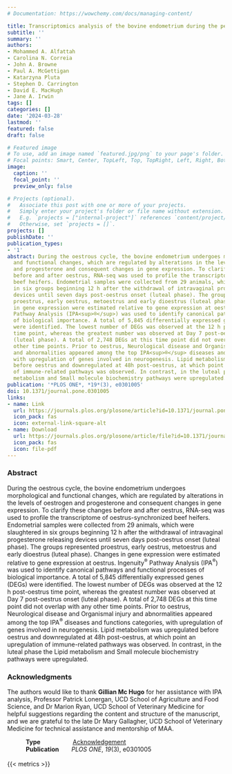 ```yaml
---
# Documentation: https://wowchemy.com/docs/managing-content/

title: Transcriptomics analysis of the bovine endometrium during the perioestrus period
subtitle: ''
summary: ''
authors:
- Mohammed A. Alfattah
- Carolina N. Correia
- John A. Browne
- Paul A. McGettigan
- Katarzyna Pluta
- Stephen D. Carrington
- David E. MacHugh
- Jane A. Irwin
tags: []
categories: []
date: '2024-03-28'
lastmod: ''
featured: false
draft: false

# Featured image
# To use, add an image named `featured.jpg/png` to your page's folder.
# Focal points: Smart, Center, TopLeft, Top, TopRight, Left, Right, BottomLeft, Bottom, BottomRight.
image:
  caption: ''
  focal_point: ''
  preview_only: false

# Projects (optional).
#   Associate this post with one or more of your projects.
#   Simply enter your project's folder or file name without extension.
#   E.g. `projects = ["internal-project"]` references `content/project/deep-learning/index.md`.
#   Otherwise, set `projects = []`.
projects: []
publishDate: ''
publication_types:
- '1'
abstract: During the oestrous cycle, the bovine endometrium undergoes morphological
  and functional changes, which are regulated by alterations in the levels of oestrogen
  and progesterone and consequent changes in gene expression. To clarify these changes
  before and after oestrus, RNA-seq was used to profile the transcriptome of oestrus-synchronized
  beef heifers. Endometrial samples were collected from 29 animals, which were slaughtered
  in six groups beginning 12 h after the withdrawal of intravaginal progesterone releasing
  devices until seven days post-oestrus onset (luteal phase). The groups represented
  proestrus, early oestrus, metoestrus and early dioestrus (luteal phase). Changes
  in gene expression were estimated relative to gene expression at oestrus. Ingenuity<sup>®</sup>
  Pathway Analysis (IPA<sup>®</sup>) was used to identify canonical pathways and functional processes
  of biological importance. A total of 5,845 differentially expressed genes (DEGs)
  were identified. The lowest number of DEGs was observed at the 12 h post-oestrus
  time point, whereas the greatest number was observed at Day 7 post-oestrus onset
  (luteal phase). A total of 2,748 DEGs at this time point did not overlap with any
  other time points. Prior to oestrus, Neurological disease and Organismal injury
  and abnormalities appeared among the top IPA<sup>®</sup> diseases and functions categories,
  with upregulation of genes involved in neurogenesis. Lipid metabolism was upregulated
  before oestrus and downregulated at 48h post-oestrus, at which point an upregulation
  of immune-related pathways was observed. In contrast, in the luteal phase the Lipid
  metabolism and Small molecule biochemistry pathways were upregulated.
publication: '*PLOS ONE*, *19*(3), e0301005'
doi: 10.1371/journal.pone.0301005
links:
- name: Link
  url: https://journals.plos.org/plosone/article?id=10.1371/journal.pone.0301005
  icon_pack: fas
  icon: external-link-square-alt
- name: Download
  url: https://journals.plos.org/plosone/article/file?id=10.1371/journal.pone.0301005&type=printable
  icon_pack: fas
  icon: file-pdf
---
```

### Abstract
During the oestrous cycle, the bovine endometrium undergoes morphological and functional changes, which are regulated by alterations in the levels of oestrogen and progesterone and consequent changes in gene expression. To clarify these changes before and after oestrus, RNA-seq was used to profile the transcriptome of oestrus-synchronized beef heifers. Endometrial samples were collected from 29 animals, which were slaughtered in six groups beginning 12 h after the withdrawal of intravaginal progesterone releasing devices until seven days post-oestrus onset (luteal phase). The groups represented proestrus, early oestrus, metoestrus and early dioestrus (luteal phase). Changes in gene expression were estimated relative to gene expression at oestrus. Ingenuity<sup>®</sup> Pathway Analysis (IPA<sup>®</sup>) was used to identify canonical pathways and functional processes of biological importance. A total of 5,845 differentially expressed genes (DEGs) were identified. The lowest number of DEGs was observed at the 12 h post-oestrus time point, whereas the greatest number was observed at Day 7 post-oestrus onset (luteal phase). A total of 2,748 DEGs at this time point did not overlap with any other time points. Prior to oestrus, Neurological disease and Organismal injury and abnormalities appeared among the top IPA<sup>®</sup> diseases and functions categories, with upregulation of genes involved in neurogenesis. Lipid metabolism was upregulated before oestrus and downregulated at 48h post-oestrus, at which point an upregulation of immune-related pathways was observed. In contrast, in the luteal phase the Lipid metabolism and Small molecule biochemistry pathways were upregulated.

### Acknowledgments
The authors would like to thank **Gillian Mc Hugo** for her assistance with IPA analysis, Professor Patrick Lonergan, UCD School of Agriculture and Food Science, and Dr Marion Ryan, UCD School of Veterinary Medicine for helpful suggestions regarding the content and structure of the manuscript, and we are grateful to the late Dr Mary Gallagher, UCD School of Veterinary Medicine for technical assistance and mentorship of MAA.

&emsp;&emsp;&ensp;&nbsp; **Type** &emsp;&emsp;&emsp;&emsp;&ensp;&nbsp; [Acknowledgement](/acknowledgement)<br>
&emsp;&emsp;&ensp;&nbsp; **Publication** &emsp;&ensp; *PLOS ONE*, *19*(3), e0301005
<br>
<br>
{{< metrics >}}
